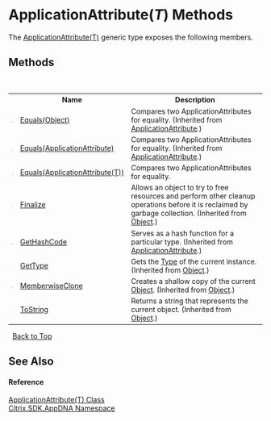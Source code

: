 # ApplicationAttribute(*T*) Methods
 

The <a href="T_Citrix_SDK_AppDNA_ApplicationAttribute_1">ApplicationAttribute(T)</a> generic type exposes the following members.


## Methods
&nbsp;<table><tr><th></th><th>Name</th><th>Description</th></tr><tr><td>![Public method](media/pubmethod.gif "Public method")</td><td><a href="M_Citrix_SDK_AppDNA_ApplicationAttribute_Equals_1">Equals(Object)</a></td><td>
Compares two ApplicationAttributes for equality.
 (Inherited from <a href="T_Citrix_SDK_AppDNA_ApplicationAttribute">ApplicationAttribute</a>.)</td></tr><tr><td>![Public method](media/pubmethod.gif "Public method")</td><td><a href="M_Citrix_SDK_AppDNA_ApplicationAttribute_Equals">Equals(ApplicationAttribute)</a></td><td>
Compares two ApplicationAttributes for equality.
 (Inherited from <a href="T_Citrix_SDK_AppDNA_ApplicationAttribute">ApplicationAttribute</a>.)</td></tr><tr><td>![Public method](media/pubmethod.gif "Public method")</td><td><a href="M_Citrix_SDK_AppDNA_ApplicationAttribute_1_Equals">Equals(ApplicationAttribute(T))</a></td><td>
Compares two ApplicationAttributes for equality.</td></tr><tr><td>![Protected method](media/protmethod.gif "Protected method")</td><td><a href="http://msdn2.microsoft.com/en-us/library/4k87zsw7" target="_blank">Finalize</a></td><td>
Allows an object to try to free resources and perform other cleanup operations before it is reclaimed by garbage collection.
 (Inherited from <a href="http://msdn2.microsoft.com/en-us/library/e5kfa45b" target="_blank">Object</a>.)</td></tr><tr><td>![Public method](media/pubmethod.gif "Public method")</td><td><a href="M_Citrix_SDK_AppDNA_ApplicationAttribute_GetHashCode">GetHashCode</a></td><td>
Serves as a hash function for a particular type.
 (Inherited from <a href="T_Citrix_SDK_AppDNA_ApplicationAttribute">ApplicationAttribute</a>.)</td></tr><tr><td>![Public method](media/pubmethod.gif "Public method")</td><td><a href="http://msdn2.microsoft.com/en-us/library/dfwy45w9" target="_blank">GetType</a></td><td>
Gets the <a href="http://msdn2.microsoft.com/en-us/library/42892f65" target="_blank">Type</a> of the current instance.
 (Inherited from <a href="http://msdn2.microsoft.com/en-us/library/e5kfa45b" target="_blank">Object</a>.)</td></tr><tr><td>![Protected method](media/protmethod.gif "Protected method")</td><td><a href="http://msdn2.microsoft.com/en-us/library/57ctke0a" target="_blank">MemberwiseClone</a></td><td>
Creates a shallow copy of the current <a href="http://msdn2.microsoft.com/en-us/library/e5kfa45b" target="_blank">Object</a>.
 (Inherited from <a href="http://msdn2.microsoft.com/en-us/library/e5kfa45b" target="_blank">Object</a>.)</td></tr><tr><td>![Public method](media/pubmethod.gif "Public method")</td><td><a href="http://msdn2.microsoft.com/en-us/library/7bxwbwt2" target="_blank">ToString</a></td><td>
Returns a string that represents the current object.
 (Inherited from <a href="http://msdn2.microsoft.com/en-us/library/e5kfa45b" target="_blank">Object</a>.)</td></tr></table>&nbsp;
<a href="#applicationattribute(*t*)-methods">Back to Top</a>

## See Also


#### Reference
<a href="T_Citrix_SDK_AppDNA_ApplicationAttribute_1">ApplicationAttribute(T) Class</a><br /><a href="N_Citrix_SDK_AppDNA">Citrix.SDK.AppDNA Namespace</a><br />